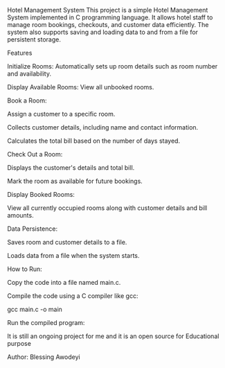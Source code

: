 Hotel Management System
This project is a simple Hotel Management System implemented in C
programming language. It allows hotel staff to manage room bookings,
checkouts, and customer data efficiently. The system also supports saving and
loading data to and from a file for persistent storage.

Features

Initialize Rooms: Automatically sets up room details such as room number and availability.

Display Available Rooms: View all unbooked rooms.

Book a Room:

Assign a customer to a specific room.

Collects customer details, including name and contact information.

Calculates the total bill based on the number of days stayed.

Check Out a Room:

Displays the customer's details and total bill.

Mark the room as available for future bookings.

Display Booked Rooms:

View all currently occupied rooms along with customer details and bill amounts.

Data Persistence:

Saves room and customer details to a file.

Loads data from a file when the system starts.

How to Run:

Copy the code into a file named main.c.

Compile the code using a C compiler like gcc:

gcc main.c -o main

Run the compiled program:

It is still  an ongoing project for me and it is an open source for Educational purpose

Author: Blessing Awodeyi
